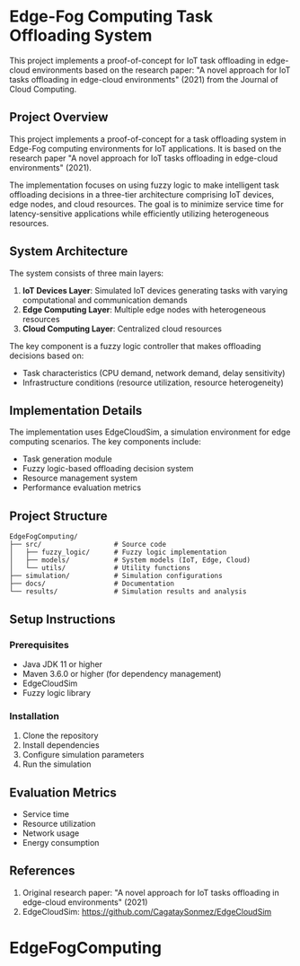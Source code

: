 # Edge-Fog Computing Task Offloading System

This project implements a proof-of-concept for IoT task offloading in edge-cloud environments based on the research paper:
"A novel approach for IoT tasks offloading in edge-cloud environments" (2021) from the Journal of Cloud Computing.

## Project Overview
This project implements a proof-of-concept for a task offloading system in Edge-Fog computing environments for IoT applications. It is based on the research paper "A novel approach for IoT tasks offloading in edge-cloud environments" (2021).

The implementation focuses on using fuzzy logic to make intelligent task offloading decisions in a three-tier architecture comprising IoT devices, edge nodes, and cloud resources. The goal is to minimize service time for latency-sensitive applications while efficiently utilizing heterogeneous resources.

## System Architecture

The system consists of three main layers:
1. **IoT Devices Layer**: Simulated IoT devices generating tasks with varying computational and communication demands
2. **Edge Computing Layer**: Multiple edge nodes with heterogeneous resources
3. **Cloud Computing Layer**: Centralized cloud resources

The key component is a fuzzy logic controller that makes offloading decisions based on:
- Task characteristics (CPU demand, network demand, delay sensitivity)
- Infrastructure conditions (resource utilization, resource heterogeneity)

## Implementation Details

The implementation uses EdgeCloudSim, a simulation environment for edge computing scenarios. The key components include:

- Task generation module
- Fuzzy logic-based offloading decision system
- Resource management system
- Performance evaluation metrics

## Project Structure

```
EdgeFogComputing/
├── src/                  # Source code
│   ├── fuzzy_logic/      # Fuzzy logic implementation
│   ├── models/           # System models (IoT, Edge, Cloud)
│   └── utils/            # Utility functions
├── simulation/           # Simulation configurations
├── docs/                 # Documentation
└── results/              # Simulation results and analysis
```

## Setup Instructions

### Prerequisites
- Java JDK 11 or higher
- Maven 3.6.0 or higher (for dependency management)
- EdgeCloudSim
- Fuzzy logic library

### Installation
1. Clone the repository
2. Install dependencies
3. Configure simulation parameters
4. Run the simulation

## Evaluation Metrics

- Service time
- Resource utilization
- Network usage
- Energy consumption

## References

1. Original research paper: "A novel approach for IoT tasks offloading in edge-cloud environments" (2021)
2. EdgeCloudSim: https://github.com/CagataySonmez/EdgeCloudSim
# EdgeFogComputing
